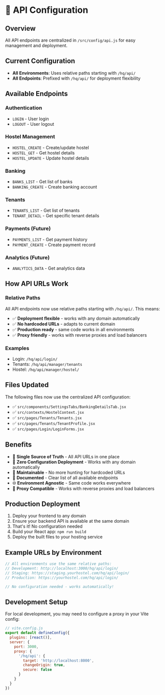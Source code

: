 # 🔧 API Configuration

## Overview
All API endpoints are centralized in `/src/config/api.js` for easy management and deployment.

## Current Configuration
- **All Environments**: Uses relative paths starting with `/hq/api/`
- **All Endpoints**: Prefixed with `/hq/api/` for deployment flexibility

## Available Endpoints

### Authentication
- `LOGIN` - User login
- `LOGOUT` - User logout

### Hostel Management
- `HOSTEL_CREATE` - Create/update hostel
- `HOSTEL_GET` - Get hostel details
- `HOSTEL_UPDATE` - Update hostel details

### Banking
- `BANKS_LIST` - Get list of banks
- `BANKING_CREATE` - Create banking account

### Tenants
- `TENANTS_LIST` - Get list of tenants
- `TENANT_DETAIL` - Get specific tenant details

### Payments (Future)
- `PAYMENTS_LIST` - Get payment history
- `PAYMENT_CREATE` - Create payment record

### Analytics (Future)
- `ANALYTICS_DATA` - Get analytics data

## How API URLs Work

### Relative Paths
All API endpoints now use relative paths starting with `/hq/api/`. This means:
- ✅ **Deployment flexible** - works with any domain automatically
- ✅ **No hardcoded URLs** - adapts to current domain
- ✅ **Production ready** - same code works in all environments
- ✅ **Proxy friendly** - works with reverse proxies and load balancers

### Examples
- Login: `/hq/api/login/`
- Tenants: `/hq/api/manager/tenants`
- Hostel: `/hq/api/manager/hostel/`

## Files Updated
The following files now use the centralized API configuration:

- ✅ `src/components/SettingsTabs/BankingDetailsTab.jsx`
- ✅ `src/contexts/HostelContext.jsx`
- ✅ `src/pages/Tenants/Tenants.jsx`
- ✅ `src/pages/Tenants/TenantProfile.jsx`
- ✅ `src/pages/Login/LoginForms.jsx`

## Benefits
- 🎯 **Single Source of Truth** - All API URLs in one place
- 🚀 **Zero Configuration Deployment** - Works with any domain automatically
- 🔧 **Maintainable** - No more hunting for hardcoded URLs
- 📝 **Documented** - Clear list of all available endpoints
- 🌐 **Environment Agnostic** - Same code works everywhere
- 🔄 **Proxy Compatible** - Works with reverse proxies and load balancers

## Production Deployment
1. Deploy your frontend to any domain
2. Ensure your backend API is available at the same domain
3. That's it! No configuration needed
4. Build your React app: `npm run build`
5. Deploy the built files to your hosting service

## Example URLs by Environment
```javascript
// All environments use the same relative paths:
// Development: http://localhost:3000/hq/api/login/
// Staging: https://staging.yourhostel.com/hq/api/login/
// Production: https://yourhostel.com/hq/api/login/

// No configuration needed - works automatically!
```

## Development Setup
For local development, you may need to configure a proxy in your Vite config:

```javascript
// vite.config.js
export default defineConfig({
  plugins: [react()],
  server: {
    port: 3000,
    proxy: {
      '/hq/api': {
        target: 'http://localhost:8000',
        changeOrigin: true,
        secure: false
      }
    }
  }
})
```
